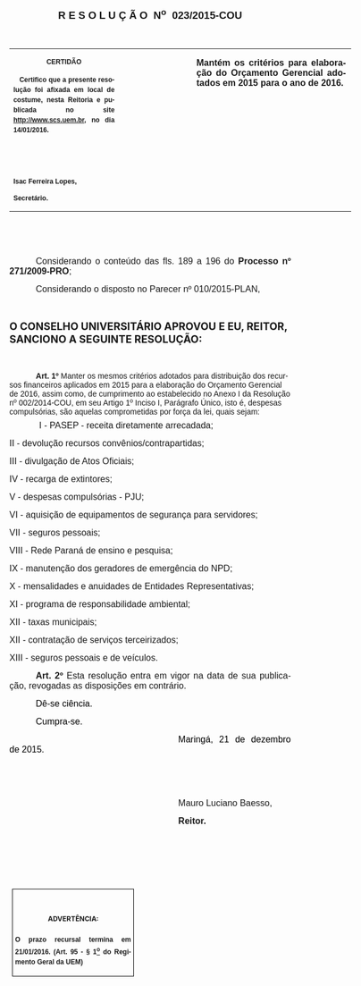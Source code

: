 <body lang=PT-BR link=blue vlink=purple style='tab-interval:35.4pt'>

<div class=Section1>

<p class=MsoNormal align=center style='text-align:center'><b style='mso-bidi-font-weight:
normal'><span style='font-size:14.0pt;mso-bidi-font-size:10.0pt;font-family:
"Arial","sans-serif";mso-bidi-font-family:"Times New Roman";mso-no-proof:yes'>R
E S O L U Ç Ã O<span style='mso-spacerun:yes'>  </span>N<sup>o</sup><span
style='mso-spacerun:yes'>  </span>023/2015-COU<o:p></o:p></span></b></p>

<p class=MsoNormal align=center style='text-align:center'><b style='mso-bidi-font-weight:
normal'><span style='font-size:12.0pt;font-family:"Arial","sans-serif";
mso-bidi-font-family:"Times New Roman";mso-no-proof:yes'><o:p>&nbsp;</o:p></span></b></p>

<table class=MsoNormalTable border=0 cellspacing=0 cellpadding=0 width=612
 style='width:459.0pt;border-collapse:collapse;mso-padding-alt:0cm 5.4pt 0cm 5.4pt'>
 <tr style='mso-yfti-irow:0;mso-yfti-firstrow:yes;mso-yfti-lastrow:yes'>
  <td width=187 valign=top style='width:140.1pt;padding:0cm 5.4pt 0cm 5.4pt'>
  <p class=MsoNormal align=center style='text-align:center;layout-grid-mode:
  char'><b style='mso-bidi-font-weight:normal'><span style='font-size:9.0pt;
  mso-bidi-font-size:10.0pt;font-family:"Arial","sans-serif";mso-bidi-font-family:
  "Times New Roman";mso-no-proof:yes'>CERTIDÃO<o:p></o:p></span></b></p>
  <p class=MsoNormal style='text-align:justify;line-height:150%'><b
  style='mso-bidi-font-weight:normal'><span style='font-size:9.0pt;line-height:
  150%;font-family:"Arial","sans-serif";mso-bidi-font-family:"Times New Roman";
  mso-no-proof:yes'><span style='mso-spacerun:yes'>   </span>Certifico que a
  presente resolução foi afixada em local de costume, nesta Reitoria e publicada
  no site<span style='color:blue'> </span><a href="http://www.scs.uem.br/"><span
  style='text-decoration:none;text-underline:none'>http://www.scs.uem.br</span></a>,
  no dia</span></b><b style='mso-bidi-font-weight:normal'><span
  style='font-size:9.0pt;mso-bidi-font-size:10.0pt;line-height:150%;font-family:
  "Arial","sans-serif";mso-bidi-font-family:"Times New Roman";mso-no-proof:
  yes'> 14/01/2016.<o:p></o:p></span></b></p>
  <p class=MsoNormal><b style='mso-bidi-font-weight:normal'><span
  style='font-size:9.0pt;mso-bidi-font-size:10.0pt;font-family:"Arial","sans-serif";
  mso-bidi-font-family:"Times New Roman";mso-no-proof:yes'><o:p>&nbsp;</o:p></span></b></p>
  <p class=MsoNormal><b style='mso-bidi-font-weight:normal'><span
  style='font-size:9.0pt;mso-bidi-font-size:10.0pt;font-family:"Arial","sans-serif";
  mso-bidi-font-family:"Times New Roman";mso-no-proof:yes'><o:p>&nbsp;</o:p></span></b></p>
  <p class=MsoNormal><b style='mso-bidi-font-weight:normal'><span
  style='font-size:9.0pt;mso-bidi-font-size:10.0pt;font-family:"Arial","sans-serif";
  mso-bidi-font-family:"Times New Roman";mso-no-proof:yes'>Isac Ferreira Lopes,<o:p></o:p></span></b></p>
  <p class=MsoNormal><b style='mso-bidi-font-weight:normal'><span
  style='font-size:9.0pt;mso-bidi-font-size:10.0pt;font-family:"Arial","sans-serif";
  mso-bidi-font-family:"Times New Roman";mso-no-proof:yes'>Secretário.<o:p></o:p></span></b></p>
  </td>
  <td width=131 valign=top style='width:98.25pt;padding:0cm 5.4pt 0cm 5.4pt'>
  <p class=MsoNormal style='margin-right:-5.4pt;layout-grid-mode:char'><b
  style='mso-bidi-font-weight:normal'><span style='font-size:11.0pt;mso-bidi-font-size:
  10.0pt;font-family:"Arial","sans-serif";mso-bidi-font-family:"Times New Roman";
  mso-no-proof:yes'><o:p>&nbsp;</o:p></span></b></p>
  </td>
  <td width=294 valign=top style='width:220.65pt;padding:0cm 5.4pt 0cm 5.4pt'>
  <p class=MsoNormal style='margin-right:1.7pt;text-align:justify;layout-grid-mode:
  char'><b style='mso-bidi-font-weight:normal'><span style='font-size:12.0pt;
  font-family:"Arial","sans-serif";mso-bidi-font-family:"Times New Roman";
  mso-no-proof:yes'>Mantém os critérios para elaboração do Orçamento Gerencial
  adotados em 2015 para o ano de 2016.<o:p></o:p></span></b></p>
  </td>
 </tr>
</table>

<p class=MsoNormal style='text-align:justify'><span style='font-size:12.0pt;
font-family:"Arial","sans-serif";mso-bidi-font-family:"Times New Roman";
mso-no-proof:yes'><o:p>&nbsp;</o:p></span></p>

<p class=MsoNormal style='text-align:justify'><span style='font-size:12.0pt;
font-family:"Arial","sans-serif";mso-bidi-font-family:"Times New Roman";
mso-no-proof:yes'><o:p>&nbsp;</o:p></span></p>

<p class=MsoNormal style='margin-bottom:3.0pt;text-align:justify;text-indent:
35.45pt'><span style='font-size:12.0pt;font-family:"Arial","sans-serif"'>Considerando
o conteúdo das fls. 189 a 196 do <b style='mso-bidi-font-weight:normal'>Processo
nº 271/2009-PRO</b>;<o:p></o:p></span></p>

<p class=MsoNormal style='margin-bottom:3.0pt;text-align:justify;text-indent:
35.45pt'><span style='font-size:12.0pt;font-family:"Arial","sans-serif"'>Considerando
o disposto no Parecer nº 010/2015-PLAN,<o:p></o:p></span></p>

<p class=MsoNormal style='text-align:justify;text-indent:35.45pt'><span
style='font-size:12.0pt;font-family:"Arial","sans-serif";mso-no-proof:yes'><o:p>&nbsp;</o:p></span></p>

<p class=MsoBodyTextIndent><b style='mso-bidi-font-weight:normal'><span
style='font-size:14.0pt;mso-no-proof:yes'>O CONSELHO UNIVERSITÁRIO APROVOU E
EU, REITOR, SANCIONO A SEGUINTE RESOLUÇÃO:<o:p></o:p></span></b></p>

<p class=MsoNormal style='text-align:justify'><span style='font-size:12.0pt;
font-family:"Arial","sans-serif";mso-bidi-font-family:"Times New Roman";
mso-no-proof:yes'><o:p>&nbsp;</o:p></span></p>

<p class=BodyText21 style='margin-bottom:6.0pt;text-indent:35.45pt;mso-pagination:
none'><b><span style='mso-bidi-font-size:12.0pt;font-family:"Arial","sans-serif";
mso-bidi-font-family:"Times New Roman";mso-no-proof:yes'>Art. 1º</span></b><span
style='mso-bidi-font-size:12.0pt;font-family:"Arial","sans-serif";mso-bidi-font-family:
"Times New Roman";mso-bidi-font-weight:bold;mso-no-proof:yes'> Manter os mesmos
critérios adotados para distribuição dos recursos financeiros aplicados em 2015
para a elaboração do Orçamento Gerencial de 2016, assim como, de cumprimento ao
estabelecido no Anexo I da Resolução nº 002/2014-COU, em seu Artigo 1º Inciso
I, Parágrafo Único, isto é, despesas compulsórias, são aquelas comprometidas
por força da lei, quais sejam:<o:p></o:p></span></p>

<p class=MsoListParagraphCxSpFirst style='margin-top:0cm;margin-right:0cm;
margin-bottom:6.0pt;margin-left:0cm;mso-add-space:auto;line-height:normal'><span
style='font-size:12.0pt;font-family:"Arial","sans-serif";mso-fareast-font-family:
"Times New Roman";mso-bidi-font-family:"Times New Roman";mso-fareast-language:
PT-BR;mso-bidi-font-weight:bold'><span style='mso-tab-count:1'>            </span>I
- PASEP - receita diretamente arrecadada;<o:p></o:p></span></p>

<p class=MsoListParagraphCxSpMiddle style='margin-bottom:6.0pt;mso-add-space:
auto;line-height:normal;tab-stops:108.0pt 467.8pt'><span style='font-size:12.0pt;
font-family:"Arial","sans-serif";mso-fareast-font-family:"Times New Roman";
mso-bidi-font-family:"Times New Roman";mso-fareast-language:PT-BR;mso-bidi-font-weight:
bold'>II - devolução recursos convênios/contrapartidas;<o:p></o:p></span></p>

<p class=MsoListParagraphCxSpMiddle style='margin-bottom:6.0pt;mso-add-space:
auto;line-height:normal;tab-stops:108.0pt 467.8pt'><span style='font-size:12.0pt;
font-family:"Arial","sans-serif";mso-fareast-font-family:"Times New Roman";
mso-bidi-font-family:"Times New Roman";mso-fareast-language:PT-BR;mso-bidi-font-weight:
bold'>III - divulgação de Atos Oficiais;<o:p></o:p></span></p>

<p class=MsoListParagraphCxSpMiddle style='margin-bottom:6.0pt;mso-add-space:
auto;line-height:normal;tab-stops:108.0pt 467.8pt'><span style='font-size:12.0pt;
font-family:"Arial","sans-serif";mso-fareast-font-family:"Times New Roman";
mso-bidi-font-family:"Times New Roman";mso-fareast-language:PT-BR;mso-bidi-font-weight:
bold'>IV - recarga de extintores;<o:p></o:p></span></p>

<p class=MsoListParagraphCxSpMiddle style='margin-bottom:6.0pt;mso-add-space:
auto;line-height:normal;tab-stops:108.0pt 467.8pt'><span style='font-size:12.0pt;
font-family:"Arial","sans-serif";mso-fareast-font-family:"Times New Roman";
mso-bidi-font-family:"Times New Roman";mso-fareast-language:PT-BR;mso-bidi-font-weight:
bold'>V - despesas compulsórias - PJU;<o:p></o:p></span></p>

<p class=MsoListParagraphCxSpMiddle style='margin-bottom:6.0pt;mso-add-space:
auto;line-height:normal;tab-stops:108.0pt 467.8pt'><span style='font-size:12.0pt;
font-family:"Arial","sans-serif";mso-fareast-font-family:"Times New Roman";
mso-bidi-font-family:"Times New Roman";mso-fareast-language:PT-BR;mso-bidi-font-weight:
bold'>VI - aquisição de equipamentos de segurança para servidores;<o:p></o:p></span></p>

<p class=MsoListParagraphCxSpMiddle style='margin-bottom:6.0pt;mso-add-space:
auto;line-height:normal;tab-stops:108.0pt 467.8pt'><span style='font-size:12.0pt;
font-family:"Arial","sans-serif";mso-fareast-font-family:"Times New Roman";
mso-bidi-font-family:"Times New Roman";mso-fareast-language:PT-BR;mso-bidi-font-weight:
bold'>VII - seguros pessoais;<o:p></o:p></span></p>

<p class=MsoListParagraphCxSpMiddle style='margin-bottom:6.0pt;mso-add-space:
auto;line-height:normal;tab-stops:108.0pt 467.8pt'><span style='font-size:12.0pt;
font-family:"Arial","sans-serif";mso-fareast-font-family:"Times New Roman";
mso-bidi-font-family:"Times New Roman";mso-fareast-language:PT-BR;mso-bidi-font-weight:
bold'>VIII - Rede Paraná de ensino e pesquisa;<o:p></o:p></span></p>

<p class=MsoListParagraphCxSpMiddle style='margin-bottom:6.0pt;mso-add-space:
auto;line-height:normal;tab-stops:108.0pt 467.8pt'><span style='font-size:12.0pt;
font-family:"Arial","sans-serif";mso-fareast-font-family:"Times New Roman";
mso-bidi-font-family:"Times New Roman";mso-fareast-language:PT-BR;mso-bidi-font-weight:
bold'>IX - manutenção dos geradores de emergência do NPD;<o:p></o:p></span></p>

<p class=MsoListParagraphCxSpMiddle style='margin-bottom:6.0pt;mso-add-space:
auto;line-height:normal;tab-stops:108.0pt 467.8pt'><span style='font-size:12.0pt;
font-family:"Arial","sans-serif";mso-fareast-font-family:"Times New Roman";
mso-bidi-font-family:"Times New Roman";mso-fareast-language:PT-BR;mso-bidi-font-weight:
bold'>X - mensalidades e anuidades de Entidades Representativas;<o:p></o:p></span></p>

<p class=MsoListParagraphCxSpMiddle style='margin-bottom:6.0pt;mso-add-space:
auto;line-height:normal;tab-stops:108.0pt 467.8pt'><span style='font-size:12.0pt;
font-family:"Arial","sans-serif";mso-fareast-font-family:"Times New Roman";
mso-bidi-font-family:"Times New Roman";mso-fareast-language:PT-BR;mso-bidi-font-weight:
bold'>XI - programa de responsabilidade ambiental;<o:p></o:p></span></p>

<p class=MsoListParagraphCxSpMiddle style='margin-bottom:6.0pt;mso-add-space:
auto;line-height:normal;tab-stops:108.0pt 467.8pt'><span style='font-size:12.0pt;
font-family:"Arial","sans-serif";mso-fareast-font-family:"Times New Roman";
mso-bidi-font-family:"Times New Roman";mso-fareast-language:PT-BR;mso-bidi-font-weight:
bold'>XII - taxas municipais;<o:p></o:p></span></p>

<p class=MsoListParagraphCxSpMiddle style='margin-bottom:6.0pt;mso-add-space:
auto;line-height:normal;tab-stops:108.0pt 467.8pt'><span style='font-size:12.0pt;
font-family:"Arial","sans-serif";mso-fareast-font-family:"Times New Roman";
mso-bidi-font-family:"Times New Roman";mso-fareast-language:PT-BR;mso-bidi-font-weight:
bold'>XII - contratação de serviços terceirizados;<o:p></o:p></span></p>

<p class=MsoListParagraphCxSpLast style='margin-bottom:6.0pt;mso-add-space:
auto;line-height:normal;tab-stops:108.0pt 467.8pt'><span style='font-size:12.0pt;
font-family:"Arial","sans-serif";mso-fareast-font-family:"Times New Roman";
mso-bidi-font-family:"Times New Roman";mso-fareast-language:PT-BR;mso-bidi-font-weight:
bold'>XIII - seguros pessoais e de veículos.</span><span style='font-family:
"Arial","sans-serif";mso-bidi-font-family:"Times New Roman"'><o:p></o:p></span></p>

<p class=MsoNormal style='text-align:justify;text-indent:35.45pt'><b><span
style='font-size:12.0pt;font-family:"Arial","sans-serif";mso-no-proof:yes'>Art.
2º</span></b><span style='font-size:12.0pt;font-family:"Arial","sans-serif";
mso-no-proof:yes'> </span><span style='font-size:12.0pt;font-family:"Arial","sans-serif";
mso-bidi-font-family:"Times New Roman";mso-no-proof:yes'>Esta resolução entra
em vigor na data de sua publicação, revogadas as disposições em contrário.<o:p></o:p></span></p>

<p class=MsoNormal style='text-align:justify;text-indent:35.45pt'><span
style='font-size:12.0pt;font-family:"Arial","sans-serif";color:black;
mso-no-proof:yes'>Dê-se ciência.<o:p></o:p></span></p>

<p class=MsoNormal style='text-align:justify;text-indent:35.45pt'><span
style='font-size:12.0pt;font-family:"Arial","sans-serif";color:black;
mso-no-proof:yes'>Cumpra-se.<o:p></o:p></span></p>

<p class=MsoNormal style='text-align:justify;text-indent:8.0cm'><span
style='font-size:12.0pt;font-family:"Arial","sans-serif";color:black;
mso-no-proof:yes'>Maringá, 21 de dezembro de 2015.<o:p></o:p></span></p>

<p class=MsoNormal style='text-align:justify;text-indent:8.0cm'><span
style='font-size:12.0pt;font-family:"Arial","sans-serif";mso-bidi-font-family:
"Times New Roman";mso-no-proof:yes'><o:p>&nbsp;</o:p></span></p>

<p class=MsoNormal style='text-align:justify;text-indent:8.0cm'><span
style='font-size:12.0pt;font-family:"Arial","sans-serif";mso-bidi-font-family:
"Times New Roman";mso-no-proof:yes'><o:p>&nbsp;</o:p></span></p>

<p class=MsoNormal style='text-align:justify;text-indent:8.0cm'><span
style='font-size:12.0pt;font-family:"Arial","sans-serif";mso-bidi-font-family:
"Times New Roman";mso-no-proof:yes'>Mauro Luciano Baesso,<o:p></o:p></span></p>

<p class=MsoNormal style='text-align:justify;text-indent:8.0cm;tab-stops:8.0cm 276.45pt'><b
style='mso-bidi-font-weight:normal'><span style='font-size:12.0pt;font-family:
"Arial","sans-serif";mso-bidi-font-family:"Times New Roman";mso-no-proof:yes'>Reitor.<o:p></o:p></span></b></p>

<p class=MsoNormal style='text-align:justify;text-indent:8.0cm;tab-stops:8.0cm 276.45pt'><b
style='mso-bidi-font-weight:normal'><span style='font-size:12.0pt;font-family:
"Arial","sans-serif";mso-bidi-font-family:"Times New Roman";mso-no-proof:yes'><o:p>&nbsp;</o:p></span></b></p>

<p class=MsoNormal style='text-align:justify;text-indent:8.0cm;tab-stops:8.0cm 276.45pt'><b
style='mso-bidi-font-weight:normal'><span style='font-size:12.0pt;font-family:
"Arial","sans-serif";mso-bidi-font-family:"Times New Roman";mso-no-proof:yes'><o:p>&nbsp;</o:p></span></b></p>

<p class=MsoNormal style='text-align:justify;text-indent:8.0cm;tab-stops:8.0cm 276.45pt'><b
style='mso-bidi-font-weight:normal'><span style='font-size:12.0pt;font-family:
"Arial","sans-serif";mso-bidi-font-family:"Times New Roman";mso-no-proof:yes'><o:p>&nbsp;</o:p></span></b></p>

<table class=MsoNormalTable border=1 cellspacing=0 cellpadding=0
 style='margin-left:3.5pt;border-collapse:collapse;border:none;mso-border-alt:
 solid windowtext .5pt;mso-padding-alt:0cm 3.5pt 0cm 3.5pt;mso-border-insideh:
 .5pt solid windowtext;mso-border-insidev:.5pt solid windowtext'>
 <tr style='mso-yfti-irow:0;mso-yfti-firstrow:yes;mso-yfti-lastrow:yes'>
  <td width=207 valign=top style='width:155.6pt;border:solid windowtext 1.0pt;
  mso-border-alt:solid windowtext .5pt;padding:0cm 3.5pt 0cm 3.5pt'>
  <h1 align=center style='text-align:center'><span style='font-size:9.0pt;
  mso-bidi-font-size:10.0pt;mso-no-proof:yes'>ADVERTÊNCIA:<o:p></o:p></span></h1>
  <p class=MsoNormal style='text-align:justify;line-height:150%'><b
  style='mso-bidi-font-weight:normal'><span style='font-size:9.0pt;mso-bidi-font-size:
  10.0pt;line-height:150%;font-family:"Arial","sans-serif";mso-bidi-font-family:
  "Times New Roman";mso-no-proof:yes'>O prazo recursal termina em 21/01/2016.
  (Art. 95 - § 1<u><sup>o</sup></u> do Regimento Geral da UEM)</span></b><span
  style='font-size:9.0pt;mso-bidi-font-size:10.0pt;line-height:150%;font-family:
  "Arial","sans-serif";mso-bidi-font-family:"Times New Roman";mso-no-proof:
  yes'><o:p></o:p></span></p>
  </td>
 </tr>
</table>

<p class=MsoNormal style='text-align:justify;text-indent:8.0cm;tab-stops:8.0cm 276.45pt'><b
style='mso-bidi-font-weight:normal'><span style='font-size:12.0pt;font-family:
"Arial","sans-serif";mso-bidi-font-family:"Times New Roman";mso-no-proof:yes'><o:p>&nbsp;</o:p></span></b></p>

</div>

</body>
